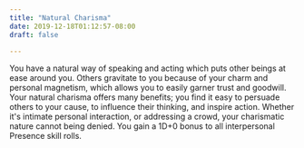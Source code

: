 ```yaml
---
title: "Natural Charisma"
date: 2019-12-18T01:12:57-08:00
draft: false

---
```


You have a natural way of speaking and acting which puts other beings at ease around you. Others gravitate to you because of your charm and personal magnetism, which allows you to easily garner trust and goodwill. Your natural charisma offers many benefits; you find it easy to persuade others to your cause, to influence their thinking, and inspire action. Whether it's intimate personal interaction, or addressing a crowd, your charismatic nature cannot being denied. You gain a 1D+0 bonus to all interpersonal Presence skill rolls.
